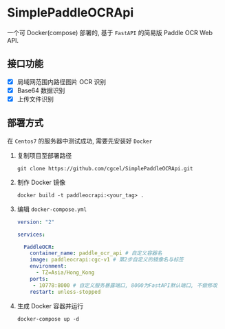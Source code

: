 # SimplePaddleOCRApi

一个可 Docker(compose) 部署的, 基于 `FastAPI` 的简易版 Paddle OCR Web API.

## 接口功能

- [x] 局域网范围内路径图片 OCR 识别
- [x] Base64 数据识别
- [x] 上传文件识别

## 部署方式

在 `Centos7` 的服务器中测试成功, 需要先安装好 `Docker`

1. 复制项目至部署路径

   ```shell
   git clone https://github.com/cgcel/SimplePaddleOCRApi.git
   ```

2. 制作 Docker 镜像

   ```shell
   docker build -t paddleocrapi:<your_tag> .
   ```

3. 编辑 `docker-compose.yml`

   ```yaml
   version: "2"

   services:

     PaddleOCR:
       container_name: paddle_ocr_api # 自定义容器名
       image: paddleocrapi:cgc-v1 # 第2步自定义的镜像名与标签
       environment:
         - TZ=Asia/Hong_Kong
       ports:
        - 10778:8000 # 自定义服务暴露端口, 8000为FastAPI默认端口, 不做修改
       restart: unless-stopped
   ```

4. 生成 Docker 容器并运行

   ```shell
   docker-compose up -d
   ```
   